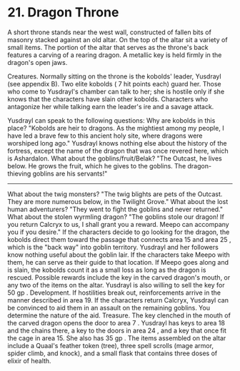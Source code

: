 # 21. Dragon Throne

A short throne stands near the west wall, constructed of fallen bits of masonry stacked against an old altar. On the top of the altar sit a variety of small items. The portion of the altar that serves as the throne's back features a carving of a rearing dragon. A metallic key is held firmly in the dragon's open jaws.

Creatures. Normally sitting on the throne is the kobolds' leader, Yusdrayl (see appendix B). Two elite kobolds ( 7 hit points each) guard her. Those who come to Yusdrayl's chamber can talk to her; she is hostile only if she knows that the characters have slain other kobolds. Characters who antagonize her while talking earn the leader's ire and a savage attack.

Yusdrayl can speak to the following questions:
Why are kobolds in this place? "Kobolds are heir to dragons. As the mightiest among my people, I have led a brave few to this ancient holy site, where dragons were worshiped long ago." Yusdrayl knows nothing else about the history of the fortress, except the name of the dragon that was once revered here, which is Ashardalon.
What about the goblins/fruit/Belak? "The Outcast, he lives below. He grows the fruit, which he gives to the goblins. The dragon-thieving goblins are his servants!"

---

What about the twig monsters? "The twig blights are pets of the Outcast. They are more numerous below, in the Twilight Grove."
What about the lost human adventurers? "They went to fight the goblins and never returned."
What about the stolen wyrmling dragon? "The goblins stole our dragon! If you return Calcryx to us, I shall grant you a reward. Meepo can accompany you if you desire."
If the characters decide to go looking for the dragon, the kobolds direct them toward the passage that connects area 15 and area 25 , which is the "back way" into goblin territory. Yusdrayl and her followers know nothing useful about the goblin lair. If the characters take Meepo with them, he can serve as their guide to that location. If Meepo goes along and is slain, the kobolds count it as a small loss as long as the dragon is rescued.
Possible rewards include the key in the carved dragon's mouth, or any two of the items on the altar. Yusdrayl is also willing to sell the key for 50 gp .
Development. If hostilities break out, reinforcements arrive in the manner described in area 19.
If the characters return Calcryx, Yusdrayl can be convinced to aid them in an assault on the remaining goblins. You determine the nature of the aid.
Treasure. The key clenched in the mouth of the carved dragon opens the door to area 7 . Yusdrayl has keys to area 18 and the chains there, a key to the doors in area 24 , and a key that once fit the cage in area 15. She also has 35 gp .
The items assembled on the altar include a Quaal's feather token (tree), three spell scrolls (mage armor, spider climb, and knock), and a small flask that contains three doses of elixir of health.